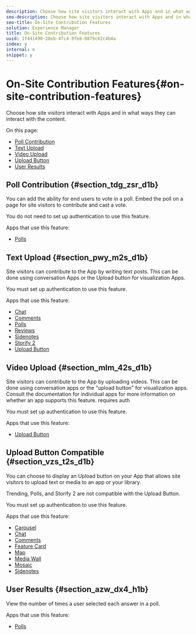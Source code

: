 ```yaml
---
description: Choose how site visitors interact with Apps and in what ways they can interact with the content.
seo-description: Choose how site visitors interact with Apps and in what ways they can interact with the content.
seo-title: On-Site Contribution Features
solution: Experience Manager
title: On-Site Contribution Features
uuid: 1f441490-28eb-4fc4-9fe8-0879c62c4b4a
index: y
internal: n
snippet: y
---
```


# On-Site Contribution Features{#on-site-contribution-features}

Choose how site visitors interact with Apps and in what ways they can interact with the content.

On this page:

* [Poll Contribution](#c_on_site_contribution_features/section_tdg_zsr_d1b) 
* [Text Upload](#c_on_site_contribution_features/section_pwy_m2s_d1b) 
* [Video Upload](#c_on_site_contribution_features/section_mlm_42s_d1b) 
* [Upload Button](#c_on_site_contribution_features/section_vzs_t2s_d1b) 
* [User Results](#c_on_site_contribution_features/section_azw_dx4_h1b)

## Poll Contribution {#section_tdg_zsr_d1b}

You can add the ability for end users to vote in a poll. Embed the poll on a page for site visitors to contribute and cast a vote.

You do not need to set up authentication to use this feature.

Apps that use this feature:

* [Polls](../c-about-apps/c-polls-app/c-polls-app.md#c_polls_app)

## Text Upload {#section_pwy_m2s_d1b}

Site visitors can contribute to the App by writing text posts. This can be done using conversation Apps or the Upload button for visualization Apps.

You must set up authentication to use this feature.

Apps that use this feature:

* [Chat](../c-about-apps/c-chat-app/c-chat-app.md#c_chat_app) 
* [Comments](/help/using/c-about-apps/c-comments/c-comments.md) 
* [Polls](../c-about-apps/c-polls-app/c-polls-app.md#c_polls_app) 
* [Reviews](../c-about-apps/c-reviews-app/c-reviews-app.md#c_reviews_app) 
* [Sidenotes](../c-about-apps/c-sidenotes-app/c-sidenotes-app.md#c_sidenotes_app) 
* [Storify 2](../c-about-apps/c-storify2/c-storify2.md#c_storify2) 
* [Upload Button](../c-about-apps/c-upload-button-app/c-upload-button-app.md#c_upload_button_app)

## Video Upload {#section_mlm_42s_d1b}

Site visitors can contribute to the App by uploading videos. This can be done using conversation apps or the "upload button" for visualization apps. Consult the documentation for individual apps for more information on whether an app supports this feature. requires auth

You must set up authentication to use this feature.

Apps that use this feature:

* [Upload Button](../c-about-apps/c-upload-button-app/c-upload-button-app.md#c_upload_button_app)

## Upload Button Compatible {#section_vzs_t2s_d1b}

You can choose to display an Upload button on your App that allows site visitors to upload text or media to an app or your library.

Trending, Polls, and Storify 2 are not compatible with the Upload Button.

You must set up authentication to use this feature.

Apps that use this feature:

* [Carousel](../c-about-apps/c-carousel-app/c-carousel-app.md#c_carousel_app) 
* [Chat](../c-about-apps/c-chat-app/c-chat-app.md#c_chat_app) 
* [Comments](/help/using/c-about-apps/c-comments/c-comments.md) 
* [Feature Card](../c-about-apps/c-feature-card-app/c-feature-card-app.md#c_feature_card_app) 
* [Map](../c-about-apps/c-map-app/c-map-app.md#c_map_app) 
* [Media Wall](../c-about-apps/c-media-wall-app/c-media-wall-app.md#c_media_wall_app) 
* [Mosaic](../c-about-apps/c-mosaic-app/c-mosaic-app.md#c_mosaic_app) 
* [Sidenotes](../c-about-apps/c-sidenotes-app/c-sidenotes-app.md#c_sidenotes_app)

## User Results {#section_azw_dx4_h1b}

View the number of times a user selected each answer in a poll.

Apps that use this feature:

* [Polls](../c-about-apps/c-polls-app/c-polls-app.md#c_polls_app)

